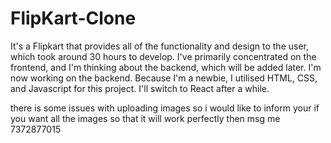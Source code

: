 # FlipKart-Clone
It's a Flipkart that provides all of the functionality and design to the user, which took around 30 hours to develop. I've primarily concentrated on the frontend, and I'm thinking about the backend, which will be added later. I'm now working on the backend. Because I'm a newbie, I utilised HTML, CSS, and Javascript for this project. I'll switch to React after a while.

there is some issues with uploading images so i would like to inform your if you want all the images so that it will work perfectly then msg me 7372877015
